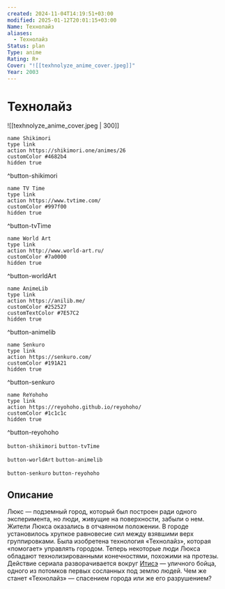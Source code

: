 ```yaml
---
created: 2024-11-04T14:19:51+03:00
modified: 2025-01-12T20:01:15+03:00
Name: Технолайз
aliases:
  - Технолайз
Status: plan
Type: anime
Rating: R+
Cover: "![[texhnolyze_anime_cover.jpeg]]"
Year: 2003
---
```


# Технолайз

![[texhnolyze_anime_cover.jpeg | 300]]

```button
name Shikimori
type link
action https://shikimori.one/animes/26
customColor #4682b4
hidden true
```
^button-shikimori

```button
name TV Time
type link
action https://www.tvtime.com/
customColor #997f00
hidden true
```
^button-tvTime

```button
name World Art
type link
action http://www.world-art.ru/
customColor #7a0000
hidden true
```
^button-worldArt

```button
name AnimeLib
type link
action https://anilib.me/
customColor #252527
customTextColor #7E57C2
hidden true
```
^button-animelib

```button
name Senkuro
type link
action https://senkuro.com/
customColor #191A21
hidden true
```
^button-senkuro

```button
name ReYohoho
type link
action https://reyohoho.github.io/reyohoho/
customColor #1c1c1c
hidden true
```
^button-reyohoho

`button-shikimori` `button-tvTime`

`button-worldArt` `button-animelib`

`button-senkuro` `button-reyohoho`

## Описание

Люкс — подземный город, который был построен ради одного эксперимента, но люди, живущие на поверхности, забыли о нем. Жители Люкса оказались в отчаянном положении. В городе установилось хрупкое равновесие сил между взявшими верх группировками. Была изобретена технология «Технолайз», которая «помогает» управлять городом. Теперь некоторые люди Люкса обладают технолизированными конечностями, похожими на протезы. Действие сериала разворачивается вокруг [Итисэ](https://shikimori.one/characters/834-ichise) — уличного бойца, одного из потомков первых сосланных под землю людей. Чем же станет «Технолайз» — спасением города или же его разрушением?
